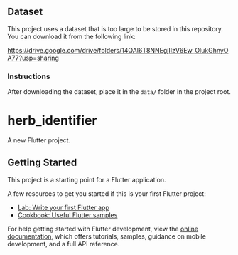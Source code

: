 ## Dataset

This project uses a dataset that is too large to be stored in this repository. You can download it from the following link:

https://drive.google.com/drive/folders/14QAl6T8NNEgjIIzV6Ew_OlukGhnyOA77?usp=sharing

### Instructions

After downloading the dataset, place it in the `data/` folder in the project root.

# herb_identifier

A new Flutter project.

## Getting Started

This project is a starting point for a Flutter application.

A few resources to get you started if this is your first Flutter project:

- [Lab: Write your first Flutter app](https://docs.flutter.dev/get-started/codelab)
- [Cookbook: Useful Flutter samples](https://docs.flutter.dev/cookbook)

For help getting started with Flutter development, view the
[online documentation](https://docs.flutter.dev/), which offers tutorials,
samples, guidance on mobile development, and a full API reference.
